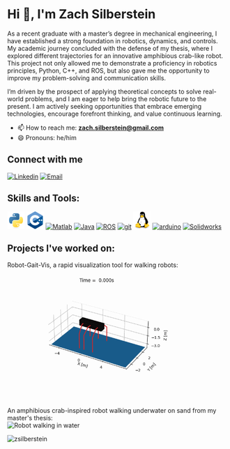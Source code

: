 # Hi 👋, I'm Zach Silberstein

As a recent graduate with a master’s degree in mechanical engineering, I have established a strong foundation in robotics, dynamics, and controls. My academic journey concluded with the defense of my thesis, where I explored different trajectories for an innovative amphibious crab-like robot. This project not only allowed me to demonstrate a proficiency in robotics principles, Python, C++, and ROS, but also gave me the opportunity to improve my problem-solving and communication skills.

I’m driven by the prospect of applying theoretical concepts to solve real-world problems, and I am eager to help bring the robotic future to the present. I am actively seeking opportunities that embrace emerging technologies, encourage forefront thinking, and value continuous learning.

<!-- - 🔭 I’m currently working on [test](link) -->
<!-- - - 🌱 I’m currently learning  -->
- 📫 How to reach me: **zach.silberstein@gmail.com** 
- 😄 Pronouns: he/him 

## Connect with me
<a href="https://www.linkedin.com/in/zach-silberstein/" target="_blank" rel="noreferrer"><img
        src="https://raw.githubusercontent.com/rahuldkjain/github-profile-readme-generator/master/src/images/icons/Social/linked-in-alt.svg"
        alt="Linkedin" height="40" width="50" /></a>
<a href="mailto:zach.silberstein@gmail.com" target="_blank" rel="noreferrer"><img
        src="https://raw.githubusercontent.com/FortAwesome/Font-Awesome/6.x/svgs/solid/envelope.svg" alt="Email"
        height="40" width="40" /></a>

## Skills and Tools:
<a href="https://www.python.org" target="_blank" rel="noreferrer"><img
        src="https://raw.githubusercontent.com/devicons/devicon/master/icons/python/python-original.svg" alt="Python"
        width="40" height="40" /></a>
<a href="https://cplusplus.com/" target="_blank" rel="noreferrer"><img
        src="https://raw.githubusercontent.com/devicons/devicon/master/icons/cplusplus/cplusplus-original.svg" alt="C++"
        width="40" height="40" /></a>
<a href="https://www.mathworks.com/products/matlab.html" target="_blank" rel="noreferrer"><img
        src="https://upload.wikimedia.org/wikipedia/commons/2/21/Matlab_Logo.png" alt="Matlab" width="40"
        height="40" /></a>
<a href="https://www.java.com/en/" target="_blank" rel="noreferrer"><img
        src="https://cdn.worldvectorlogo.com/logos/java-4.svg" alt="Java" width="40" height="40" /></a>
<a href="https://www.ros.org/" target="_blank" rel="noreferrer"><img
        src="https://upload.wikimedia.org/wikipedia/commons/b/bb/Ros_logo.svg" alt="ROS" width="100"
        height="40" /></a>
<a href="https://git-scm.com/" target="_blank" rel="noreferrer"><img
        src="https://www.vectorlogo.zone/logos/git-scm/git-scm-icon.svg" alt="git" width="40" height="40" /></a>
<a href="https://www.linux.org/" target="_blank" rel="noreferrer"><img
        src="https://raw.githubusercontent.com/devicons/devicon/master/icons/linux/linux-original.svg" alt="Linux"
        width="40" height="40" /></a>
<a href="https://www.arduino.cc/" target="_blank" rel="noreferrer"><img
        src="https://cdn.worldvectorlogo.com/logos/arduino-1.svg" alt="arduino" width="40" height="40" /></a>
<a href="https://www.solidworks.com/" target="_blank" rel="noreferrer"><img
        src="https://upload.wikimedia.org/wikipedia/en/d/d2/SolidWorks_Logo.svg" alt="Solidworks" width="100"
        height="40" /></a>


## Projects I've worked on:
Robot-Gait-Vis, a rapid visualization tool for walking robots:  
<a href="https://github.com/zsilberstein/robot-gait-vis" target="_blank" rel="noreferrer"><img
        src="https://github.com/zsilberstein/robot-gait-vis/blob/master/hexapod_ex.gif?raw=true" alt="Robot-Gait-vis" width="400" height="300" /></a>

An amphibious crab-inspired robot walking underwater on sand from my master's thesis:  
<img src="https://github.com/zsilberstein/zsilberstein/blob/main/Thesis%20walking%20in%20water.gif?raw=true" alt="Robot walking in water" width="400" height="225" />

<img src="https://komarev.com/ghpvc/?username=zsilberstein&label=Profile%20views&color=0e75b6&style=flat" alt="zsilberstein" />  
